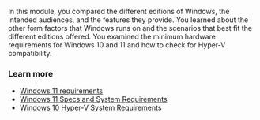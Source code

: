 In this module, you compared the different editions of Windows, the intended audiences, and the features they provide. You learned about the other form factors that Windows runs on and the scenarios that best fit the different editions offered. You examined the minimum hardware requirements for Windows 10 and 11 and how to check for Hyper-V compatibility.

### Learn more

 -  [Windows 11 requirements](/windows/whats-new/windows-11-requirements)
 -  [Windows 11 Specs and System Requirements](https://www.microsoft.com/windows/windows-11-specifications?r=1)
 -  [Windows 10 Hyper-V System Requirements](/virtualization/hyper-v-on-windows/reference/hyper-v-requirements)